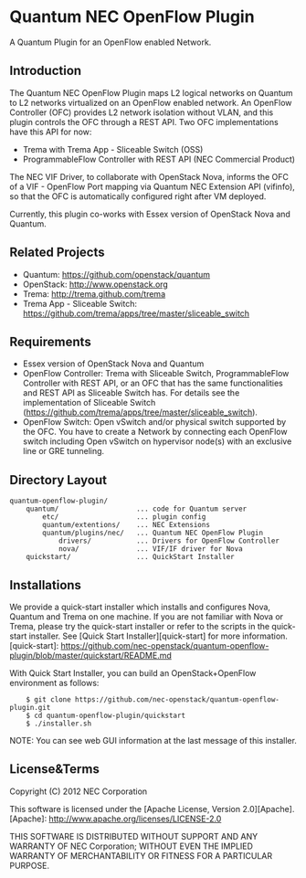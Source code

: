 Quantum NEC OpenFlow Plugin
===========================
A Quantum Plugin for an OpenFlow enabled Network.


Introduction
------------

The Quantum NEC OpenFlow Plugin maps L2 logical networks on Quantum to
L2 networks virtualized on an OpenFlow enabled network.
An OpenFlow Controller (OFC) provides L2 network isolation without VLAN,
and this plugin controls the OFC through a REST API.
Two OFC implementations have this API for now:

* Trema with Trema App - Sliceable Switch (OSS)
* ProgrammableFlow Controller with REST API (NEC Commercial Product)

The NEC VIF Driver, to collaborate with OpenStack Nova, informs the OFC
of a VIF - OpenFlow Port mapping via Quantum NEC Extension API (vifinfo),
so that the OFC is automatically configured right after VM deployed.

Currently, this plugin co-works with Essex version of OpenStack Nova
and Quantum.


Related Projects
----------------

* Quantum: https://github.com/openstack/quantum
* OpenStack: http://www.openstack.org
* Trema: http://trema.github.com/trema
* Trema App - Sliceable Switch:
  https://github.com/trema/apps/tree/master/sliceable_switch



Requirements
------------

* Essex version of OpenStack Nova and Quantum
* OpenFlow Controller: Trema with Sliceable Switch,
  ProgrammableFlow Controller with REST API, or an OFC that
  has the same functionalities and REST API as Sliceable Switch has.
  For details see the implementation of Sliceable Switch
  (https://github.com/trema/apps/tree/master/sliceable_switch).
* OpenFlow Switch: Open vSwitch and/or physical switch supported by the OFC.
  You have to create a Network by connecting each OpenFlow switch including
  Open vSwitch on hypervisor node(s) with an exclusive line or GRE tunneling.


Directory Layout
----------------

    quantum-openflow-plugin/
        quantum/                   ... code for Quantum server
            etc/                   ... plugin config
            quantum/extentions/    ... NEC Extensions
            quantum/plugins/nec/   ... Quantum NEC OpenFlow Plugin
                drivers/           ... Drivers for OpenFlow Controller
                nova/              ... VIF/IF driver for Nova
        quickstart/                ... QuickStart Installer


Installations
-------------

We provide a quick-start installer which installs and configures Nova,
Quantum and Trema on one machine.  If you are not familiar with Nova or Trema,
please try the quick-start installer or refer to the scripts in the quick-start
installer.
See [Quick Start Installer][quick-start] for more information.
[quick-start]: https://github.com/nec-openstack/quantum-openflow-plugin/blob/master/quickstart/README.md

With Quick Start Installer, you can build an OpenStack+OpenFlow environment
as follows:

        $ git clone https://github.com/nec-openstack/quantum-openflow-plugin.git
        $ cd quantum-openflow-plugin/quickstart
        $ ./installer.sh

NOTE: You can see web GUI information at the last message of this installer.


License&Terms
-------------

Copyright (C) 2012 NEC Corporation

This software is licensed under the [Apache License, Version 2.0][Apache].
[Apache]: http://www.apache.org/licenses/LICENSE-2.0

THIS SOFTWARE IS DISTRIBUTED WITHOUT SUPPORT AND ANY WARRANTY OF
NEC Corporation; WITHOUT EVEN THE IMPLIED WARRANTY OF MERCHANTABILITY OR
FITNESS FOR A PARTICULAR PURPOSE.
